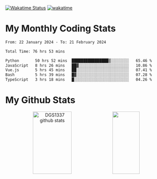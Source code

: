 [![Wakatime Status](https://github.com/noopurphalak/noopurphalak/workflows/wakatime-status-update/badge.svg)](https://github.com/noopurphalak/noopurphalak/actions/workflows/main.yml)
[![wakatime](https://wakatime.com/badge/user/80ace140-ef40-4fdd-b8ed-f3be3d2e1aea.svg)](https://wakatime.com/@80ace140-ef40-4fdd-b8ed-f3be3d2e1aea)

# My Monthly Coding Stats

<!--START_SECTION:waka-->

```txt
From: 22 January 2024 - To: 21 February 2024

Total Time: 76 hrs 53 mins

Python       50 hrs 52 mins  ████████████████▒░░░░░░░░   65.46 %
JavaScript   8 hrs 26 mins   ██▓░░░░░░░░░░░░░░░░░░░░░░   10.86 %
Vue.js       5 hrs 45 mins   ██░░░░░░░░░░░░░░░░░░░░░░░   07.41 %
Bash         5 hrs 39 mins   █▓░░░░░░░░░░░░░░░░░░░░░░░   07.28 %
TypeScript   3 hrs 18 mins   █░░░░░░░░░░░░░░░░░░░░░░░░   04.26 %
```

<!--END_SECTION:waka-->

# My Github Stats
<div style="text-align: center;">
  <img width="49%" height="195px" src="https://github-readme-stats-sigma-five.vercel.app/api?username=noopurphalak&show_icons=true&count_private=true&hide_border=true&title_color=ecf2f8&icon_color=0d1117&text_color=FFFFFF&bg_color=0d1117" alt="DGS1337 github stats" />
  <img width="41%" height="195px" src="https://github-readme-stats-sigma-five.vercel.app/api/top-langs/?username=noopurphalak&layout=compact&hide_border=true&title_color=ecf2f8&text_color=FFFFFF&bg_color=0d1117" />
</div>
